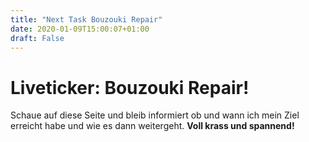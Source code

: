 ```yaml
---
title: "Next Task Bouzouki Repair"
date: 2020-01-09T15:00:07+01:00
draft: False
---
```


# Liveticker: Bouzouki Repair! 

Schaue auf diese Seite und bleib informiert ob und wann ich mein Ziel erreicht habe und wie es dann weitergeht.
**Voll krass und spannend!**
